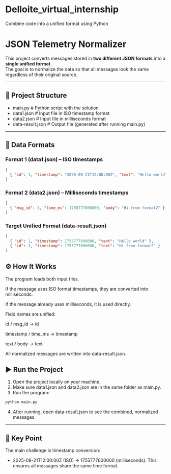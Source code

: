 # Delloite_virtual_internship
Combine code into a unified format using Python
# JSON Telemetry Normalizer

This project converts messages stored in **two different JSON formats** into a **single unified format**.  
The goal is to normalize the data so that all messages look the same regardless of their original source.

---

## 📂 Project Structure
  - main.py # Python script with the solution
  - data1.json # Input file in ISO timestamp format
  - data2.json # Input file in milliseconds format
  - data-result.json # Output file (generated after running main.py)

---

## 📝 Data Formats

### Format 1 (data1.json) – ISO timestamps
```json
[
  { "id": 1, "timestamp": "2025-08-21T12:00:00Z", "text": "Hello world" }
]
```
### Format 2 (data2.json) – Milliseconds timestamps
```json
[
  { "msg_id": 3, "time_ms": 1755777600000, "body": "Hi from format2" }
]
```
### Target Unified Format (data-result.json)
```json
[
  { "id": 1, "timestamp": 1755777600000, "text": "Hello world" },
  { "id": 3, "timestamp": 1755777600000, "text": "Hi from format2" }
]
```
## ⚙️ How It Works

The program loads both input files.

If the message uses ISO format timestamps, they are converted into milliseconds.

If the message already uses milliseconds, it is used directly.

Field names are unified:

id / msg_id → id

timestamp / time_ms → timestamp

text / body → text

All normalized messages are written into data-result.json.

## ▶️ Run the Project

1. Open the project locally on your machine.
2. Make sure data1.json and data2.json are in the same folder as main.py.
3. Run the program:
```python
python main.py
```
4. After running, open data-result.json to see the combined, normalized messages.
---
## 🔑 Key Point

The main challenge is timestamp conversion:

- 2025-08-21T12:00:00Z (ISO) → 1755777600000 (milliseconds).
  This ensures all messages share the same time format.
